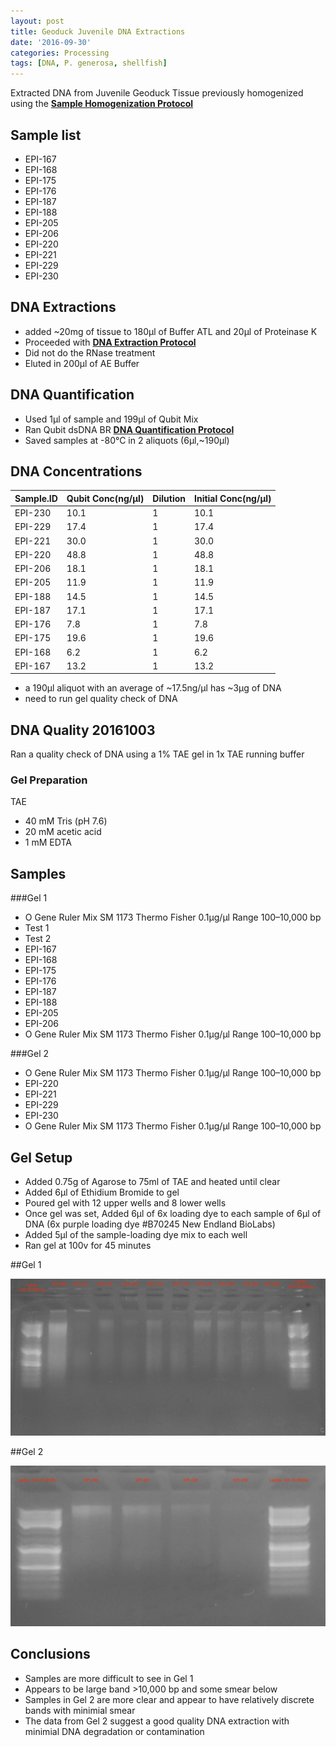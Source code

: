 ```yaml
---
layout: post
title: Geoduck Juvenile DNA Extractions
date: '2016-09-30'
categories: Processing
tags: [DNA, P. generosa, shellfish]
---
```


Extracted DNA from Juvenile Geoduck Tissue previously homogenized using the [**Sample Homogenization Protocol**](https://hputnam.github.io/Putnam_Lab_Notebook/Homogenization-N2-protocol/)

## Sample list    
* EPI-167
* EPI-168 
* EPI-175
* EPI-176
* EPI-187
* EPI-188
* EPI-205
* EPI-206
* EPI-220
* EPI-221
* EPI-229
* EPI-230   

## DNA Extractions 
* added ~20mg of tissue to 180µl of Buffer ATL and 20µl of Proteinase K
* Proceeded with [**DNA Extraction Protocol**](https://hputnam.github.io/Putnam_Lab_Notebook/DNA-Extraction-Protocol/)
* Did not do the RNase treatment
* Eluted in 200µl of AE Buffer

## DNA Quantification 
* Used 1µl of sample and 199µl of Qubit Mix
* Ran Qubit dsDNA BR [**DNA Quantification Protocol**](https://hputnam.github.io/Putnam_Lab_Notebook/Qubit_BR_DNA_Protocol/)
* Saved samples at -80°C in 2 aliquots (6µl,~190µl)

## DNA Concentrations  

**Sample.ID** | **Qubit Conc(ng/µl)** | **Dilution** | **Initial Conc(ng/µl)**
 ---|---|---|---
 EPI-230 | 10.1 | 1 | 10.1 
 EPI-229 | 17.4 | 1 |17.4 
 EPI-221 | 30.0 | 1 | 30.0 
 EPI-220 | 48.8 | 1 | 48.8 
 EPI-206 | 18.1 | 1 | 18.1 
 EPI-205 | 11.9 | 1 | 11.9 
 EPI-188 | 14.5 | 1 | 14.5 
 EPI-187 | 17.1 | 1 | 17.1 
 EPI-176 | 7.8 | 1 | 7.8 
 EPI-175 | 19.6 | 1 | 19.6 
 EPI-168 | 6.2 | 1 | 6.2 
 EPI-167 | 13.2 | 1 | 13.2
 
* a 190µl aliquot with an average of ~17.5ng/µl has ~3µg of DNA
* need to run gel quality check of DNA

## DNA Quality 20161003
Ran a quality check of DNA using a 1% TAE gel in 1x TAE running buffer

### Gel Preparation
TAE  

* 40 mM Tris (pH 7.6) 
* 20 mM acetic acid
* 1 mM EDTA

## Samples  
###Gel 1
* O Gene Ruler Mix SM 1173 Thermo Fisher 0.1µg/µl Range 100–10,000 bp
* Test 1
* Test 2
* EPI-167
* EPI-168 
* EPI-175
* EPI-176
* EPI-187
* EPI-188
* EPI-205
* EPI-206
* O Gene Ruler Mix SM 1173 Thermo Fisher 0.1µg/µl Range 100–10,000 bp

###Gel 2
* O Gene Ruler Mix SM 1173 Thermo Fisher 0.1µg/µl Range 100–10,000 bp
* EPI-220
* EPI-221
* EPI-229
* EPI-230 
* O Gene Ruler Mix SM 1173 Thermo Fisher 0.1µg/µl Range 100–10,000 bp

## Gel Setup

* Added 0.75g of Agarose to 75ml of TAE and heated until clear
* Added 6µl of Ethidium Bromide to gel
* Poured gel with 12 upper wells and 8 lower wells
* Once gel was set, Added 6µl of 6x loading dye to each sample of 6µl of DNA (6x purple loading dye #B70245 New Endland BioLabs)
* Added 5µl of the sample-loading dye mix to each well
* Ran gel at 100v for 45 minutes

##Gel 1  

![Gel 1](https://github.com/hputnam/project_juvenile_geoduck_OA/blob/master/Sample_Processing/Gels/20161003_DNA_Gel_1.jpeg?raw=true)

##Gel 2  

![Gel 2](https://github.com/hputnam/project_juvenile_geoduck_OA/blob/master/Sample_Processing/Gels/20161003_DNA_Gel_2.jpeg?raw=true)

## Conclusions  
* Samples are more difficult to see in Gel 1
* Appears to be large band >10,000 bp and some smear below
* Samples in Gel 2 are more clear and appear to have relatively discrete bands with minimial smear
* The data from Gel 2 suggest a good quality DNA extraction with minimial DNA degradation or contamination





